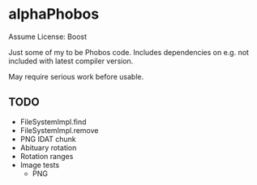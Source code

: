# alphaPhobos
Assume License: Boost

Just some of my to be Phobos code. Includes dependencies on e.g. not included with latest compiler version.

May require serious work before usable.

## TODO
- FileSystemImpl.find
- FileSystemImpl.remove
- PNG IDAT chunk
- Abituary rotation
- Rotation ranges
- Image tests
	- PNG